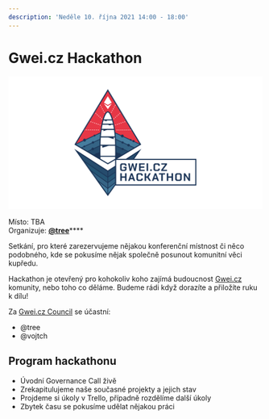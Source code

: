 ```yaml
---
description: 'Neděle 10. října 2021 14:00 - 18:00'
---
```


# Gwei.cz Hackathon

![](../.gitbook/assets/cover-hackathon.png)

Místo: TBA  
Organizuje: [**@tree**](https://twitter.com/gweicz)\*\*\*\*

Setkání, pro které zarezervujeme nějakou konferenční místnost či něco podobného, kde se pokusíme nějak společně posunout komunitní věci kupředu.

Hackathon je otevřený pro kohokoliv koho zajímá budoucnost [Gwei.cz](http://gwei.cz/) komunity, nebo toho co děláme. Budeme rádi když dorazíte a přiložíte ruku k dílu!

Za [Gwei.cz Council](https://komunita.gwei.cz/council) se účastní:

* @tree
* @vojtch

## Program hackathonu

* Úvodní Governance Call živě
* Zrekapitulujeme naše současné projekty a jejich stav
* Projdeme si úkoly v Trello, případně rozdělíme další úkoly
* Zbytek času se pokusíme udělat nějakou práci



